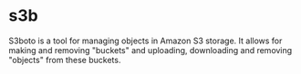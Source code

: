 # s3b
S3boto is a tool for managing objects in Amazon S3 storage. It allows for making and removing "buckets" and uploading, downloading and removing "objects" from these buckets.
